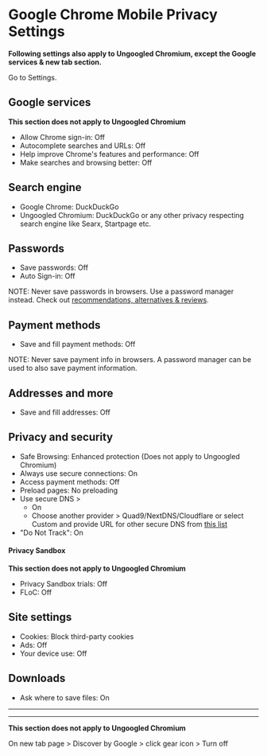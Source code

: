 # Google Chrome Mobile Privacy Settings

**Following settings also apply to Ungoogled Chromium, except the Google services & new tab section.**

Go to Settings.



## Google services
**This section does not apply to Ungoogled Chromium**

- Allow Chrome sign-in: Off
- Autocomplete searches and URLs: Off
- Help improve Chrome's features and performance: Off
- Make searches and browsing better: Off



## Search engine
- Google Chrome: DuckDuckGo
- Ungoogled Chromium: DuckDuckGo or any other privacy respecting search engine like Searx, Startpage etc.



## Passwords
- Save passwords: Off
- Auto Sign-in: Off

NOTE: Never save passwords in browsers. Use a password manager instead. Check out [recommendations, alternatives & reviews](https://github.com/the-weird-aquarian/privacy-settings#recommendations-alternatives--reviews).



## Payment methods
- Save and fill payment methods: Off

NOTE: Never save payment info in browsers. A password manager can be used to also save payment information.



## Addresses and more
- Save and fill addresses: Off



## Privacy and security
- Safe Browsing: Enhanced protection (Does not apply to Ungoogled Chromium)
- Always use secure connections: On
- Access payment methods: Off
- Preload pages: No preloading
- Use secure DNS > 
  - On
  - Choose another provider > Quad9/NextDNS/Cloudflare or select Custom and provide URL for other secure DNS from [this list](https://privacyguides.org/providers/dns/)
- "Do Not Track": On

#### Privacy Sandbox
**This section does not apply to Ungoogled Chromium**
- Privacy Sandbox trials: Off
- FLoC: Off



## Site settings
- Cookies: Block third-party cookies
- Ads: Off
- Your device use: Off



## Downloads
- Ask where to save files: On

---
---

**This section does not apply to Ungoogled Chromium**

On new tab page > Discover by Google > click gear icon > Turn off

